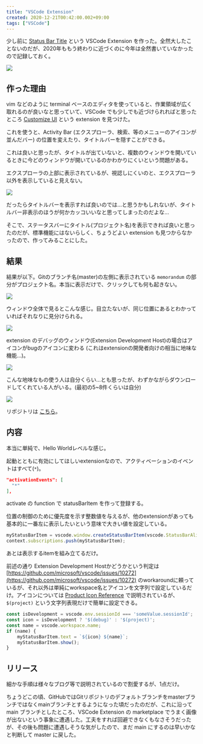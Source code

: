 ```yaml
---
title: "VSCode Extension"
created: 2020-12-21T00:42:00.002+09:00
tags: ["VSCode"]
---
```

少し前に [Status Bar Title](https://marketplace.visualstudio.com/items?itemName=ksoichiro.vscode-status-bar-title) という VSCode Extension を作った。全然大したことないのだが、2020年ももう終わりに近づくのに今年は全然書いていなかったので記録しておく。

![](https://lh3.googleusercontent.com/kURSOpp-Lqkd8EMk_Dl4Q6-TMKlErV0ujGLEutF9xRLYCS0m0I2INIVXM0_ubMSxetGd_Wcuw5S2AFlI3CrJ5nCLaVil5wwcRnc88KA6FTjJU87FVBaUK6Wts6uF3ZjchWJA4us8329RaoI6uSf5ij0aKEcnVS3SwzDRWZ8TQC-YYr7E8s7zB9jR3f_yN2wfpRj1X2gv-zoaN1bCf8ZzJKqE7XnBT-5y4XlwtbnXmo_0BTjWt__Leb5B8nfi8g6XQvetVD7QTRhkBBO58FkrjsdabDR8WB_0YKmIgDcyu2y4UPRvYRPH72OBVd21JNiuBABcgcEWsccsTtrvT5yg6mB8RTx7y_Jwi_lyLxt_atZ01rD1cvjwW_YduETEY4sUjVvRt0DGDbIPuYHxP602wYq0bKrbmI0UKNF7GtDFL77hpdiuqTQTDuu686GNYd_uF3PaqU06wdc_3EP5VCC9nd6wKuy9VCWsPGdYhPiNmFQN4_azLUwGGT6h7_PpDuv7TQ74_tRfjQ3pJMH5qtBVrdDG2tsjparVaAQyjy3A1FkvgbKv56G8EswiZUU2P5wkfWWDTV3ps9GN9M7xR5VEiyOWK_HfoPEKDyCfa90krldfuieisKHA5_iQ3Ets1sc2_Ujy26j2aSxS6DiRClMe2gpwKGi7AMJFawBKZceiVD6Kl3Ml6FG92MjJSC-m3g=w510-h76-no)

## 作った理由

vim などのように terminal ベースのエディタを使っていると、作業領域が広く取れるのが良いなと思っていて、VSCode でも少しでも近づけられればと思ったところ [Customize UI](https://marketplace.visualstudio.com/items?itemName=iocave.customize-ui) という extension を見つけた。

これを使うと、Activity Bar (エクスプローラ、検索、等のメニューのアイコンが並んだバー) の位置を変えたり、タイトルバーを隠すことができる。

これは良いと思ったが、タイトルが出ていないと、複数のウィンドウを開いているときに今どのウィンドウが開いているのかわかりにくいという問題がある。

エクスプローラの上部に表示されているが、視認しにくいのと、エクスプローラ以外を表示していると見えない。

![](https://lh3.googleusercontent.com/7Vi6GQ9mwGEJYQgrbkpHA5dWIFqvW40WRXQ-Cl6EYiOg5phMndEijJPv5yXYbM2KliHT0bZvJw1XAkOPOIJSe3zPmBHbFYoIcOhEyZpZJ5BWVvQwRfOAn01tOKpS4APuSjXfDxEvW4mDeSQXIk7MEaL2PaeXm0IJhV-HXfUp-tjiu6Mm7Bhtv1fLMGNjoprC4uCZbbMb3Xmu4iVNBgyY3i1XGTzPwtyqtVB-fun5EvnzSPS9t2JGqPCfojOrgNfusqRuLXmmusI8DZDB65g35EGAYUcliFPurvCTXTG9IwsjoShtjPeeotWplG6c-juRVpf68Uve3iYZ2e9QafaM_SwrfAmNaDkAVevFS1TuCbtDbgt0oo7jBdN9ngpM_gFs4O7ujahkunI4ffxhFeqGDBfk6Z2yowzxc2fu7p_nMBssTJ3jz9rb-YEEcmimv1x9HW6cq4t2qPdoVFC_P-WoD3xtNf1-sGdm0ZSuOGPdsHYIjGTeIWDmRpDOTl_FylL9lY4PNZW6vH5ejwSitcNrcmJraZCGK1LU5Yi3YfrFAeCOYbOAdIMdGsfOIBOn20Hk3TZl3tKI5vyT-CcRFD0yguPT4hWVe_RnjOdbBnkpg2n2zbiGBMh-NIi4LktILZBXVUeBcBmjRQodZqoQPZR3CapQI4fne-TR2BQIM5iDfjTFlqKaRZsgHrqZAw0wog=w716-h144-no)

だったらタイトルバーを表示すれば良いのでは…と思うかもしれないが、タイトルバー非表示のほうが何かカッコいいなと思ってしまったのだよな…

そこで、ステータスバーにタイトル(プロジェクト名)を表示できれば良いと思ったのだが、標準機能にはないらしく、ちょうどよい extension も見つからなかったので、作ってみることにした。

## 結果

結果が以下。Gitのブランチ名(master)の左側に表示されている `memorandum` の部分がプロジェクト名。本当に表示だけで、クリックしても何も起きない。

![](https://lh3.googleusercontent.com/PBDv0QAEC8B2O4CTJ4uo97b5s-0kKwh0l2p8LwlRTeT93BosbcuuVUOsxYwvf2epBvsIsTFAEq4bqGkJigNAmPAE1shoz7GrvCuDl2o2UlNMN-8UfzcLcu_Wv6SUro5grYsYRNjlxH0x0iXoOQxBb_Em5pG4KpfkSSfCbPY_jiSuvSZvxKh6Y92xawljRBvrsZMO8e-YMONBJf171jUqJMsSL08hIGHeqC_76JXHwx8PMyGE7Bhjmbov0kgOsEI2nOBqA8tGVQ-FkKARBsXNQC6zy5sJdSTe4iiP9GhJ4XMV66v_5T6iLtOBF-UNwVPuw5T1w1LhibBC6dIW6HCpKsCc5q7WyVwaqqu412Qm6iqR6I6rgURT9xZpLWW91jFfDb3OfLzU1HO9zKD2j7O8qFZhHR2-HJVOvdwbmbd8THg9QRYXFZ8pjLC8seIVTtWqBRNrRtmNrLOhJtp0DHpSS3-mwpKMsV7KqX6mo3QvFsAumm-7kjcK9Qf6WWkWSuJSbz4pvUJmURFDcU_V6Fo4kmiBUkY6XbZkngPFrJohs1YUag_CrpfP99DJRfrrUqutzB4Wkf72Rr21Fqop8_lEn2NJQnkCx7b2o11dexM1nb6Z5PW1ChNkjg1eRL9zhxB6YTmPNEO8CSnxCBi0WF5qbU6IxIzw443XIfBZC3JbJ-JZQq17xG3dR4S4HXEJew=w1476-h84-no)

ウィンドウ全体で見るとこんな感じ。目立たないが、同じ位置にあるとわかっていればそれなりに見分けられる。

![](https://lh3.googleusercontent.com/S0G78J2TST698eoS7JXz6gzDBQXiDPR-5pJHOVrgXI8E3B5xec2x6WQnU6AByKjpHVERU1SVJhko7WktEpOmoqGWtHnf012noEkw5SY0XOd-mjIQ9vQt7dx8dnFURujMycLLWL44VVPUNRihBKIZS6VZDbPkmJKGBkyQWF6cip7reEguAGojJD86WS3Ko-RpsPyk22_foRpW8Om6pWy_ZyebRCoPhx5-4NIpZ1Ud3rUrHQ5SnaBt85JgdrTxsj4imQ0idSxiffxyoFjSmJ8DdSpMgZyX7BZpFy14ikMQD5QPbxZI2z6zlu1M4nYAd4keEFv9gZk2iUJ9680tkoZAMO8IRzOeZz_qLOkd0FmEGL3GBiuZVsaw2eU0__yb3UQKqEQ_miHBxt7rZCiyAXkaFOii7WHkltlNdc0jL9CW3HnULFkernYCmHqf-IRq8aI-SKCphs6dRznUuSg7k8FzYX8zO2eSlnZ0nT5tOOVWEE7F0pKi44aeCzlYTOuwvexBkQa7y175QmdZg5sBii-2UOii0C5PutHEPgclB7G8u_UKhNQShOrCc0XNfV8NGalOhAsoWZyHtqTiTKqLuEUhvjx6LAyzT6raGQTmjejiXcGmD5u-SJgEUjk7-OA3Ifp3mJKuNZi19DND1BoLdbcK1LiGoY9JvH7wNntc3dTz6SWJHG7sBgz1a-NcCcp2sg=w3102-h1896-no)

extension のデバッグのウィンドウ(Extension Development Host)の場合はアイコンがbugのアイコンに変わる (これはextensionの開発者向けの相当に地味な機能…)。

![](https://lh3.googleusercontent.com/jlkwHL8zbYzsHNktiR0WFhDN3_35UtYcKB_MCJLcuFHNToLn5olZzrg2o5r4Hgh1vO3hv3WIqo4rAm2rHrhnjclMck1aDwmGKv1adU4W0CJSIj2o12O1AoosSkO3KScQArv0uijbV62hYvWfvUf6A5oJ2dG5oxan4D6r1tSUVCCrJpbEaLejOwXf1NqSCmWwrnzmOtmszBSsBTmUMghuPLLIRPlJBTEjxkYf8zOytGlzzYvGItzUC8lWut722sul03qRAhV4CC9L2laVLoS3Akh35-ETRLu0Z0P57l1x8QGj7h-dj-DB18Zxs0VeNpJndcUeWQUrYTZDLQSlLW3SqmsdjVknX3wzz_acWm-7vT5e27kDQwm-NUbqezIS8qivA-6bny-aYzcYk6ZLRjAc-bqSd12Yt3-y5gYTBpciJQRYgayfp5ik3hpw0nvbOMhZaPMtbMWzEoojhci5s1Ft7YlLQLWI7khh9O-85hlfXyOMgvLt4k-7fw3aIxNHAkR9lFbHT9-eteZd-mBoifnxUJbOjgJimQWFPI08Vi9QvZr2teOrSghhD17UM2rpwT9HljBB3uO1MBEiVyjX4DBNf-meeHtTOpjqeROH6UZC_hd1gALzVTxbETLoQ8n73MmA-8sLrvOCCJ60ivN-82zpm0BgKfwPdzV3CXVmLlL8XVaIWDL3sgsXJ4L13RVfxA=w660-h64-no)

こんな地味なもの使う人は自分くらい…とも思ったが、わずかながらダウンロードしてくれている人がいる。(最初の5~8件くらいは自分)

![](https://lh3.googleusercontent.com/2o-XN85wAcmYe_TI85bKf3pqfDPWtZWZ0_EpueIoVJctj9KbKctL-mwsQdg7jfIDjBbqa6vh6pOPIlwrfQ4tBex9qJM4sejzbORleExfbnVL8Zt-J-P1U6CltE706BqXvcVj5cSxtCPqNU7cHIC374mpevmeU0B2STSrxWaDDmR8KlL5iyoqM5f-HG_JsgR4a25mHYpNLMODIhVcff7gPXLZxruJltSseVSBjzU4RNnChXcOT1HnW5Qb9P4ZhKxYKh_Y1SnUa6Yj1Cc8n1ONeiDULiWDdsWhmsygpm4ZM7-13esPOzlrO8mSRfz6HEPzoiX3RZ-lhcwmvj98bskd2rvn-JhiyKiho_pDeZ7TdVLZPGSONrkvTPE4m0yk4X0-4ZYnGMXSaIREDpi_x-nm4b4mQk9C_6H7YgUlaAV1C4uCdVEpYvgk6dzeRoztzoLbnwf1v77_pGh_mwkjzRnzveA9g3WGQsXJPiVtqEYo8n1Alma1Oove8hryYJMmT12xL2xZ6xDS8poAdCkjeKTu47dAEm5Bq4jvzCVjqBoHUFXtLy-2rKiN4DAQtwbDQcG24NWwERh0Oi1exllcKA6FGz33oITEWsrp1KGZfvu6jEzk84QGeCc2l3O3XUt3TrmNqAlsWJx1f0z6Ht81tPycmfYRcRL6IeJNEhxAdxaGQuJiSbZaa7m8caYTQhPaxg=w868-h347-no)

リポジトリは [こちら](https://github.com/ksoichiro/vscode-status-bar-title)。

## 内容

本当に単純で、Hello Worldレベルな感じ。

起動とともに有効にしてほしいextensionなので、アクティベーションのイベントはすべて(`*`)。

```json
"activationEvents": [
  "*"
],
```

activate の function で statusBarItem を作って登録する。

位置の制御のために優先度を示す整数値を与えるが、他のextensionがあっても基本的に一番左に表示したいという意味で大きい値を設定している。

```js
myStatusBarItem = vscode.window.createStatusBarItem(vscode.StatusBarAlignment.Left, 10000);
context.subscriptions.push(myStatusBarItem);
```

あとは表示するitemを組み立てるだけ。

前述の通り Extension Development Hostかどうかという判定は [https://github.com/microsoft/vscode/issues/10272](https://github.com/microsoft/vscode/issues/10272) のworkaroundに頼っているが、それ以外は単純にworkspace名とアイコンを文字列で設定しているだけ。アイコンについては [Product Icon Reference](https://code.visualstudio.com/api/references/icons-in-labels) で説明されているが、 `$(project)` という文字列表現だけで簡単に設定できる。

```js
const isDevelopment = vscode.env.sessionId === 'someValue.sessionId';
const icon = isDevelopment ? '$(debug)' : '$(project)';
const name = vscode.workspace.name;
if (name) {
	myStatusBarItem.text = `${icon} ${name}`;
	myStatusBarItem.show();
}
```

## リリース

細かな手順は様々なブログ等で説明されているので割愛するが、1点だけ。

ちょうどこの頃、GitHubではGitリポジトリのデフォルトブランチをmasterブランチではなくmainブランチとするようになった頃だったのだが、これに沿って main ブランチとしたところ、VSCode Extension の marketplace でうまく画像が出ないという事象に遭遇した。工夫をすれば回避できなくもなさそうだったが、その後も問題に遭遇しそうな気がしたので、まだ main にするのは早いかなと判断して master に戻した。
